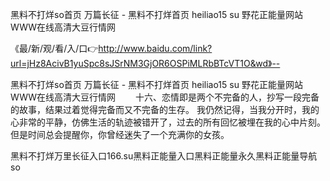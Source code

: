 黑料不打烊so首页
万篇长征 - 黑料不打烊首页
heiliao15 su
野花正能量网站WWW在线高清大豆行情网


《最/新/观/看/入/口👉http://www.baidu.com/link?url=jHz8AcivB1yuSpc8sJSrNM3GjOR6OSPiMLRbBTcVT1O&wd》--

黑料不打烊so首页
万篇长征 - 黑料不打烊首页
heiliao15 su
野花正能量网站WWW在线高清大豆行情网
　　十六、恋情即是两个不完备的人，抄写一段完备的故事，结果过着觉得完备而又不完备的生存。
我仍然记得，当我分开时，我的心非常的平静，仿佛生活的轨迹被错开了，过去的所有回忆被埋在我的心中片刻。但是时间总会提醒你，你曾经迷失了一个充满你的女孩。





黑料不打烊万里长征入口166.su黑料正能量入口黑料正能量永久黑料正能量导航so
